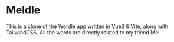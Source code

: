 # Meldle

This is a clone of the Wordle app written in Vue3 & Vite, along with TailwindCSS. All the words are directly related to my friend Mel.
